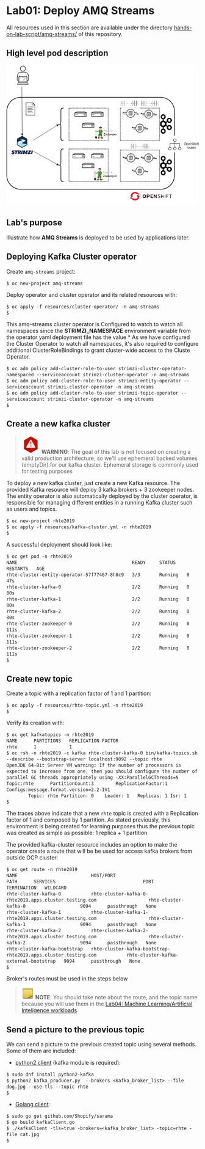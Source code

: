 # Lab01: Deploy AMQ Streams

All resources used in this section are available under the directory [hands-on-lab-script/amq-streams/](.) of this repository.

## High level pod description

![amq](imgs/amq-streams.png)

## Lab's purpose

Illustrate how **AMQ Streams** is deployed to be used by applications later.

## Deploying Kafka Cluster operator

Create `amq-streams` project:

```
$ oc new-project amq-streams
```
Deploy operator and cluster operator and its related resources with:

```
$ oc apply -f resources/cluster-operator/ -n amq-streams
$
```
This amq-streams cluster operator is Configured to watch to watch all namespaces since the **STRIMZI_NAMESPACE** environment variable from the operator yaml deployment file has the value *
As we have configured the Cluster Operator to watch all namespaces, it's also required to configure additional ClusterRoleBindings to grant cluster-wide access to the Cluste Operator.

```
$ oc adm policy add-cluster-role-to-user strimzi-cluster-operator-namespaced --serviceaccount strimzi-cluster-operator -n amq-streams
$ oc adm policy add-cluster-role-to-user strimzi-entity-operator --serviceaccount strimzi-cluster-operator -n amq-streams
$ oc adm policy add-cluster-role-to-user strimzi-topic-operator --serviceaccount strimzi-cluster-operator -n amq-streams
$
```

## Create a new kafka cluster

> ![WARNING](../imgs/warning-icon.png) **WARNING**: The goal of this lab is not focused on creating a valid production architecture, so we'll use ephemeral backed volumes (emptyDir) for our kafka cluster.
Ephemeral storage is commonly used for testing purposes

To deploy a new kafka cluster, just create a new Kafka resource. The provided Kafka resource will deploy 3 kafka brokers + 3 zookeeper nodes. The entity operator is also automatically deployed by the cluster operator, is responsible for managing different entities in a running Kafka cluster such as users and topics.

```
$ oc new-project rhte2019
$ oc apply -f resources/kafka-cluster.yml -n rhte2019
$
```

A successful deployment should look like:

```
$ oc get pod -n rhte2019
NAME                                          READY     STATUS    RESTARTS   AGE
rhte-cluster-entity-operator-57f77467-8h8c9   3/3       Running   0          47s
rhte-cluster-kafka-0                          2/2       Running   0          80s
rhte-cluster-kafka-1                          2/2       Running   0          80s
rhte-cluster-kafka-2                          2/2       Running   0          80s
rhte-cluster-zookeeper-0                      2/2       Running   0          111s
rhte-cluster-zookeeper-1                      2/2       Running   0          111s
rhte-cluster-zookeeper-2                      2/2       Running   0          111s
$
```

## Create new topic

Create a topic with a replication factor of 1 and 1 partition:

```
$ oc apply -f resources/rhte-topic.yml -n rhte2019
$
```

Verify its creation with:

```
$ oc get kafkatopics -n rhte2019
NAME      PARTITIONS   REPLICATION FACTOR
rhte      1            1
$ oc rsh -n rhte2019 -c kafka rhte-cluster-kafka-0 bin/kafka-topics.sh --describe --bootstrap-server localhost:9092 --topic rhte
OpenJDK 64-Bit Server VM warning: If the number of processors is expected to increase from one, then you should configure the number of parallel GC threads appropriately using -XX:ParallelGCThreads=N
Topic:rhte      PartitionCount:3        ReplicationFactor:1     Configs:message.format.version=2.2-IV1
        Topic: rhte	Partition: 0	Leader: 1	Replicas: 1	Isr: 1
$
```

The traces above indicate that a new `rhte` topic is created with a Replication factor of 1 and composed by 1 partition.
As stated previously, this environment is being created for learning purposes thus the previous topic was created as simple as possible: 1 replica + 1 partition

The provided kafka-cluster resource includes an option to make the operator create a route that will be be used for access kafka brokers from outside OCP cluster:

```
$ oc get route -n rhte2019
NAME                           HOST/PORT                                                      PATH      SERVICES                                PORT      TERMINATION   WILDCARD
rhte-cluster-kafka-0           rhte-cluster-kafka-0-rhte2019.apps.cluster.testing.com                   rhte-cluster-kafka-0                    9094      passthrough   None
rhte-cluster-kafka-1           rhte-cluster-kafka-1-rhte2019.apps.cluster.testing.com                   rhte-cluster-kafka-1                    9094      passthrough   None
rhte-cluster-kafka-2           rhte-cluster-kafka-2-rhte2019.apps.cluster.testing.com                   rhte-cluster-kafka-2                    9094      passthrough   None
rhte-cluster-kafka-bootstrap   rhte-cluster-kafka-bootstrap-rhte2019.apps.cluster.testing.com           rhte-cluster-kafka-external-bootstrap   9094      passthrough   None
$
```

Broker's routes must be used in the steps below

> ![note](../imgs/note-icon.png) **NOTE**: You should take note about the route, and the topic name because you will use them in the [Lab04: Machine Learning/Artificial Inteligence workloads](https://github.com/jadebustos/ocp-science/blob/master/hands-on-lab-script/applications/ml.md).

## Send a picture to the previous topic

We can send a picture to the previous created topic using several methods. Some of them are included:

- [python2 client](../../hands-on-lab-script/amq-streams/clients/kafka_producer.py) (kafka module is required):

```
$ sudo dnf install python2-kafka
$ python2 kafka_producer.py  --brokers <kafka_broker_list> --file dog.jpg --use-tls --topic rhte
$
```

- [Golang client](../../hands-on-lab-script/amq-streams/clients/kafkaClient.go):

```
$ sudo go get github.com/Shopify/sarama
$ go build kafkaClient.go
$ ./kafkaClient -tls=true -brokers=<kafka_broker_list> -topic=rhte -file cat.jpg
$
```
